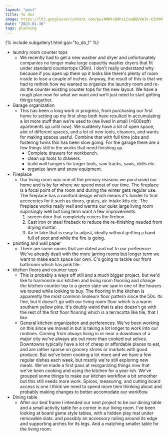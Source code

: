 ```yaml
---
layout: "post"
title: To dos
image: https://lh3.googleusercontent.com/pw/AMWts8AhcLCaaBQUVAJo-k3zM4S3NiulNspH6lIocBxF_5KIEwWKx8ETiH5_tbHRMz-ZH994WASzFvW8twUVTRhNoOhPybH8FERSJuTcAY4bRttyHdAHPNJefHTtFe0CBYRAmLdR-vsh5CfBjyOrwZd74m_aBw=w3692-h2078-no
date: "2023-01-30"
tags: planning
---
```


{% include subgallery1.html gal="to_do_1" %}


  - laundry room counter tops
    - We recently had to get a new washer and dryer and unfortunately companies no longer make large capacitiy washer dryers that fit under standard countertops (36in). I don't really understand why because if you open up them up it looks like there's plenty of room inside to lose a couple of inches. Anyway, the result of this is that we had to rethink how we wanted to organize the laundry room and re-do the counter existing counter tops for the new layout. We have a rough plan now for what we want and we'll just need to start getting things together. 
  - Garage organization
    - This has been a long work in progress, from purchasing our first home to setting up my first shop both have resulted in accumulating a lot more stuff than we're used to (we lived in small (<600sqft) apartments up until now). We suddenly have a lot of open space, alot of different spaces, and a lot of new tools, cleaners, and wants for making spaces useful. Combine that with full time jobs and fostering twins this has been slow going. For the garage there are a few things still in the works that need finishing up. 
      - Complete drawers for workbench.
      - clean up tools to drawers.
      - build wall hangers for larger tools, saw tracks, saws, drills etc. 
      - organize lawn and snow equipment.
  - Fireplace 
    - Our living room was one of the primary reasons we purchased our home and is by far where we spend most of our time. The fireplace is a focal point of the room and during the winter gets regular use. The fireplace has a rumford design which means it's harder to find accecories for it such as doors, grates, air-intake kits etc. The fireplace works really well and warms our quiet large living room suprisingly well but long term want a few improvements.
      1. screen door that completely covers the firebox. 
      2. Cast iron or steel fireback to reduce the re-finishing needed from drying mortar. 
      3. Air in take that is easy to adjust, ideally without getting a hand full of soot and while the fire is going. 
  - painting and wall paper
    - There are some rooms that are dated and not to our preference. We've already dealt with the more jarring rooms but longer term we want to make each space our own. C's going to tackle our front bathroom which has pink tile.
  - kitchen floors and counter tops
    - This is probably a ways off still and a much bigger project, but we'd like to harmonize our kitchen and living room flooring and change the kitchen counter top to a green slate we saw in one of the houses we toured while looking to buy. The flooring in the kitchen is apparently the most common linoleum floor pattern since the 50s. Its fine, but it doesn't go with our living room floor which is a warm southern yellow pine. It's doubly weird that is also doesn't go with the rest of the first floor flooring which is a terracotta like tile, that I like. 
    - General kitchen organization and perferences. We've been working on this since we moved in but is taking a lot longer to work into our routines. Coming from always living in or near a downtown of a major city we've always ate out more than cooked out selves. Downtowns typically have a lot of cheap or affordable places to eat, and are rather sparse on grocery stores or markets with good produce. But we've been cooking a lot more and we have a few regular dishes each week, but msotly we're still exploring new meals. We've made a first pass at reorganizing things now that we've been cooking and using the kitchen for a year-ish. We've grouped some things to make our kitchen workflow a bit smoother but this still needs more work. Spices, measuring, and cutting board access is one I think we need to spend more tiem thinking about and probably making changes to better accomodate our workflow. 
  - Dining table
    - After our bed frame I intended our next project to be our dining table and a small activity table for a corner in our living room. I've been looking at board game style tables, with a hidden play mat under removable slats. and possibly an accessory railing around its edge and supporting arches for its legs. And a matching smaller table for the living room.